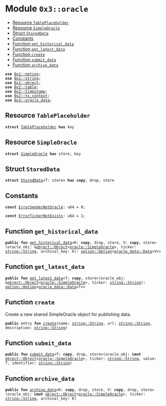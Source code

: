 
<a name="0x3_oracle"></a>

# Module `0x3::oracle`



-  [Resource `TablePlaceholder`](#0x3_oracle_TablePlaceholder)
-  [Resource `SimpleOracle`](#0x3_oracle_SimpleOracle)
-  [Struct `StoredData`](#0x3_oracle_StoredData)
-  [Constants](#@Constants_0)
-  [Function `get_historical_data`](#0x3_oracle_get_historical_data)
-  [Function `get_latest_data`](#0x3_oracle_get_latest_data)
-  [Function `create`](#0x3_oracle_create)
-  [Function `submit_data`](#0x3_oracle_submit_data)
-  [Function `archive_data`](#0x3_oracle_archive_data)


<pre><code><b>use</b> <a href="">0x1::option</a>;
<b>use</b> <a href="">0x1::string</a>;
<b>use</b> <a href="">0x2::object</a>;
<b>use</b> <a href="">0x2::table</a>;
<b>use</b> <a href="">0x2::timestamp</a>;
<b>use</b> <a href="">0x2::tx_context</a>;
<b>use</b> <a href="oracle_data.md#0x3_oracle_data">0x3::oracle_data</a>;
</code></pre>



<a name="0x3_oracle_TablePlaceholder"></a>

## Resource `TablePlaceholder`



<pre><code><b>struct</b> <a href="oracle.md#0x3_oracle_TablePlaceholder">TablePlaceholder</a> <b>has</b> key
</code></pre>



<a name="0x3_oracle_SimpleOracle"></a>

## Resource `SimpleOracle`



<pre><code><b>struct</b> <a href="oracle.md#0x3_oracle_SimpleOracle">SimpleOracle</a> <b>has</b> store, key
</code></pre>



<a name="0x3_oracle_StoredData"></a>

## Struct `StoredData`



<pre><code><b>struct</b> <a href="oracle.md#0x3_oracle_StoredData">StoredData</a>&lt;T: store&gt; <b>has</b> <b>copy</b>, drop, store
</code></pre>



<a name="@Constants_0"></a>

## Constants


<a name="0x3_oracle_ErrorSenderNotOracle"></a>



<pre><code><b>const</b> <a href="oracle.md#0x3_oracle_ErrorSenderNotOracle">ErrorSenderNotOracle</a>: u64 = 0;
</code></pre>



<a name="0x3_oracle_ErrorTickerNotExists"></a>



<pre><code><b>const</b> <a href="oracle.md#0x3_oracle_ErrorTickerNotExists">ErrorTickerNotExists</a>: u64 = 1;
</code></pre>



<a name="0x3_oracle_get_historical_data"></a>

## Function `get_historical_data`



<pre><code><b>public</b> <b>fun</b> <a href="oracle.md#0x3_oracle_get_historical_data">get_historical_data</a>&lt;K: <b>copy</b>, drop, store, V: <b>copy</b>, store&gt;(oracle_obj: &<a href="_Object">object::Object</a>&lt;<a href="oracle.md#0x3_oracle_SimpleOracle">oracle::SimpleOracle</a>&gt;, ticker: <a href="_String">string::String</a>, archival_key: K): <a href="_Option">option::Option</a>&lt;<a href="oracle_data.md#0x3_oracle_data_Data">oracle_data::Data</a>&lt;V&gt;&gt;
</code></pre>



<a name="0x3_oracle_get_latest_data"></a>

## Function `get_latest_data`



<pre><code><b>public</b> <b>fun</b> <a href="oracle.md#0x3_oracle_get_latest_data">get_latest_data</a>&lt;T: <b>copy</b>, store&gt;(oracle_obj: &<a href="_Object">object::Object</a>&lt;<a href="oracle.md#0x3_oracle_SimpleOracle">oracle::SimpleOracle</a>&gt;, ticker: <a href="_String">string::String</a>): <a href="_Option">option::Option</a>&lt;<a href="oracle_data.md#0x3_oracle_data_Data">oracle_data::Data</a>&lt;T&gt;&gt;
</code></pre>



<a name="0x3_oracle_create"></a>

## Function `create`

Create a new shared SimpleOracle object for publishing data.


<pre><code><b>public</b> entry <b>fun</b> <a href="oracle.md#0x3_oracle_create">create</a>(name: <a href="_String">string::String</a>, url: <a href="_String">string::String</a>, description: <a href="_String">string::String</a>)
</code></pre>



<a name="0x3_oracle_submit_data"></a>

## Function `submit_data`



<pre><code><b>public</b> <b>fun</b> <a href="oracle.md#0x3_oracle_submit_data">submit_data</a>&lt;T: <b>copy</b>, drop, store&gt;(oracle_obj: &<b>mut</b> <a href="_Object">object::Object</a>&lt;<a href="oracle.md#0x3_oracle_SimpleOracle">oracle::SimpleOracle</a>&gt;, ticker: <a href="_String">string::String</a>, value: T, identifier: <a href="_String">string::String</a>)
</code></pre>



<a name="0x3_oracle_archive_data"></a>

## Function `archive_data`



<pre><code><b>public</b> <b>fun</b> <a href="oracle.md#0x3_oracle_archive_data">archive_data</a>&lt;K: <b>copy</b>, drop, store, V: <b>copy</b>, drop, store&gt;(oracle_obj: &<b>mut</b> <a href="_Object">object::Object</a>&lt;<a href="oracle.md#0x3_oracle_SimpleOracle">oracle::SimpleOracle</a>&gt;, ticker: <a href="_String">string::String</a>, archival_key: K)
</code></pre>
